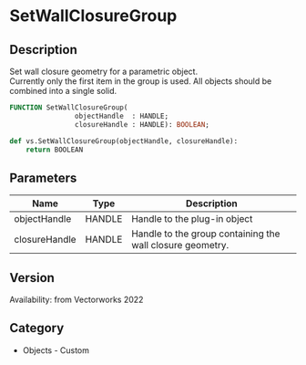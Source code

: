 # SetWallClosureGroup

## Description
Set wall closure geometry for a parametric object.<BR>
Currently only the first item in the group is used. All objects should be combined into a single solid.

```pascal
FUNCTION SetWallClosureGroup(
				objectHandle  : HANDLE;
				closureHandle : HANDLE): BOOLEAN;
```

```python
def vs.SetWallClosureGroup(objectHandle, closureHandle):
    return BOOLEAN
```

## Parameters
|Name|Type|Description|
|---|---|---|
|objectHandle|HANDLE|Handle to the plug-in object|
|closureHandle|HANDLE|Handle to the group containing the wall closure geometry.|

## Version
Availability: from Vectorworks 2022

## Category
* Objects - Custom

